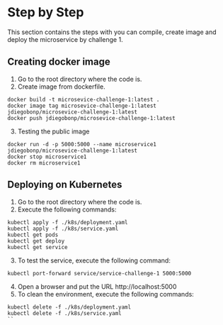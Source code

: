 # Step by Step
This section contains the steps with you can compile, create image and deploy the microservice by challenge 1.

## Creating docker image

1. Go to the root directory where the code is.
2. Create image from dockerfile.
```shell
docker build -t microsevice-challenge-1:latest .
docker image tag microsevice-challenge-1:latest jdiegobonp/microsevice-challenge-1:latest
docker push jdiegobonp/microsevice-challenge-1:latest
```
3. Testing the public image
```shell
docker run -d -p 5000:5000 --name microservice1 jdiegobonp/microsevice-challenge-1:latest
docker stop microservice1
docker rm microservice1
```

## Deploying on Kubernetes

1. Go to the root directory where the code is.
2. Execute the following commands:

```shell
kubectl apply -f ./k8s/deployment.yaml
kubectl apply -f ./k8s/service.yaml
kubectl get pods
kubectl get deploy
kubectl get service
```
3. To test the service, execute the following command:

```shell
kubectl port-forward service/service-challenge-1 5000:5000
```

4. Open a browser and put the URL http://localhost:5000
5. To clean the environment, execute the following commands:

```shell
kubectl delete -f ./k8s/deployment.yaml
kubectl delete -f ./k8s/service.yaml
``